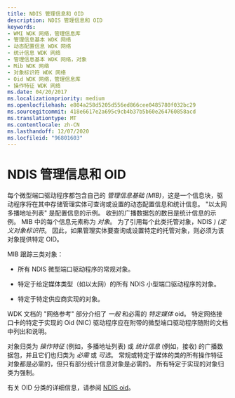```yaml
---
title: NDIS 管理信息和 OID
description: NDIS 管理信息和 OID
keywords:
- WMI WDK 网络，管理信息库
- 管理信息基本 WDK 网络
- 动态配置信息 WDK 网络
- 统计信息 WDK 网络
- 管理信息基本 WDK 网络，对象
- Mib WDK 网络
- 对象标识符 WDK 网络
- Oid WDK 网络，管理信息库
- 操作特征 WDK 网络
ms.date: 04/20/2017
ms.localizationpriority: medium
ms.openlocfilehash: e804a258d5205d556ed866cee0485780f032bc29
ms.sourcegitcommit: 418e6617e2a695c9cb4b37b5b60e264760858acd
ms.translationtype: MT
ms.contentlocale: zh-CN
ms.lasthandoff: 12/07/2020
ms.locfileid: "96801603"
---
```

# <a name="ndis-management-information-and-oids"></a>NDIS 管理信息和 OID





每个微型端口驱动程序都包含自己的 *管理信息基础 (MIB)*，这是一个信息块，驱动程序将在其中存储管理实体可查询或设置的动态配置信息和统计信息。 "以太网多播地址列表" 是配置信息的示例。 收到的广播数据包的数目是统计信息的示例。 MIB 中的每个信息元素称为 *对象*。 为了引用每个此类托管对象，NDIS *)  (定义对象标识符*。 因此，如果管理实体要查询或设置特定的托管对象，则必须为该对象提供特定 OID。

MIB 跟踪三类对象：

-   所有 NDIS 微型端口驱动程序的常规对象。

-   特定于给定媒体类型（如以太网）的所有 NDIS 小型端口驱动程序的对象。

-   特定于特定供应商实现的对象。

WDK 文档的 "网络参考" 部分介绍了 *一般* 和必需的 *特定媒体* oid。 特定网络接口卡的特定于实现的 Oid (NIC) 驱动程序应在附带的微型端口驱动程序随附的文档中列出和说明。

对象归类为 *操作特征* (例如，多播地址列表) 或 *统计信息* (例如，接收) 的广播数据包，并且它们也归类为 *必需* 或 *可选*。 常规或特定于媒体的类的所有操作特征对象都是必需的，但只有部分统计信息对象是必需的。 所有特定于实现的对象归类为强制。

有关 OID 分类的详细信息，请参阅 [NDIS oid](/windows-hardware/drivers/ddi/_netvista/)。

 

